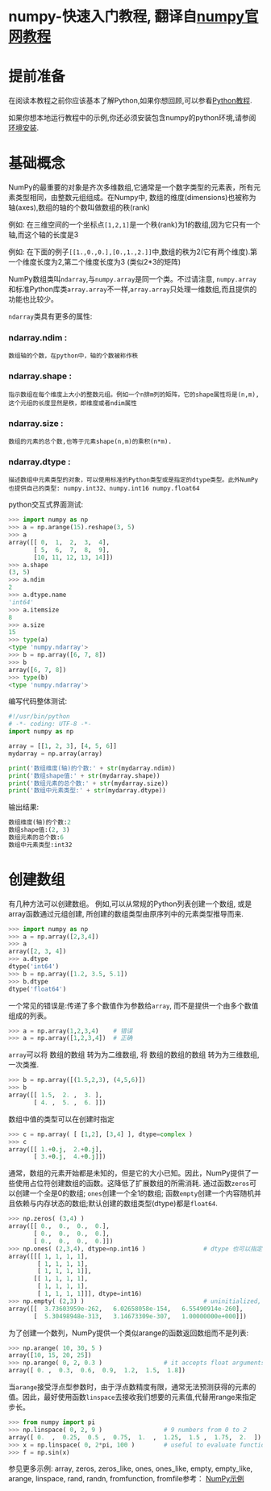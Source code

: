 # numpy-快速入门教程, 翻译自[numpy官网教程](https://docs.scipy.org/doc/numpy-dev/user/quickstart.html)

# 提前准备

在阅读本教程之前你应该基本了解Python,如果你想回顾,可以参看[Python教程](https://docs.python.org/3/tutorial/).

如果你想本地运行教程中的示例,你还必须安装包含numpy的python环境,请参阅[环境安装](http://scipy.org/install.html).

# 基础概念
NumPy的最重要的对象是齐次多维数组,它通常是一个数字类型的元素表，所有元素类型相同，由整数元组组成。在Numpy中, 数组的维度(dimensions)也被称为轴(axes),数组的轴的个数叫做数组的秩(rank)

例如: 在三维空间的一个坐标点`[1,2,1]`是一个秩(rank)为1的数组,因为它只有一个轴,而这个轴的长度是3

例如: 在下面的例子`[[1.,0.,0.],[0.,1.,2.]]`中,数组的秩为2(它有两个维度).第一个维度长度为2,第二个维度长度为3 (类似2*3的矩阵)
    
NumPy数组类叫`ndarray`,与`numpy.array`是同一个类。不过请注意, `numpy.array`和标准Python库类`array.array`不一样,`array.array`只处理一维数组,而且提供的功能也比较少。

`ndarray`类具有更多的属性:
### ndarray.ndim : 
    数组轴的个数，在python中，轴的个数被称作秩
### ndarray.shape : 
    指示数组在每个维度上大小的整数元组。例如一个n排m列的矩阵，它的shape属性将是(n,m),这个元组的长度显然是秩，即维度或者ndim属性
### ndarray.size : 
    数组的元素的总个数,也等于元素shape(n,m)的乘积(n*m). 
### ndarray.dtype : 
    描述数组中元素类型的对象，可以使用标准的Python类型或是指定的dtype类型。此外NumPy也提供自己的类型: numpy.int32、numpy.int16 numpy.float64
python交互式界面测试:
```python
>>> import numpy as np
>>> a = np.arange(15).reshape(3, 5)
>>> a
array([[ 0,  1,  2,  3,  4],
       [ 5,  6,  7,  8,  9],
       [10, 11, 12, 13, 14]])
>>> a.shape
(3, 5)
>>> a.ndim
2
>>> a.dtype.name
'int64'
>>> a.itemsize
8
>>> a.size
15
>>> type(a)
<type 'numpy.ndarray'>
>>> b = np.array([6, 7, 8])
>>> b
array([6, 7, 8])
>>> type(b)
<type 'numpy.ndarray'>
```

编写代码整体测试:
```python
#!/usr/bin/python
# -*- coding: UTF-8 -*-
import numpy as np

array = [[1, 2, 3], [4, 5, 6]]
mydarray = np.array(array)

print('数组维度(轴)的个数:' + str(mydarray.ndim))
print('数组shape值:' + str(mydarray.shape))
print('数组元素的总个数:' + str(mydarray.size))
print('数组中元素类型:' + str(mydarray.dtype))
```
输出结果:
```python
数组维度(轴)的个数:2
数组shape值:(2, 3)
数组元素的总个数:6
数组中元素类型:int32
```

# 创建数组
有几种方法可以创建数组。
例如,可以从常规的Python列表创建一个数组, 或是array函数通过元组创建, 所创建的数组类型由原序列中的元素类型推导而来.
```python
>>> import numpy as np
>>> a = np.array([2,3,4])
>>> a
array([2, 3, 4])
>>> a.dtype
dtype('int64')
>>> b = np.array([1.2, 3.5, 5.1])
>>> b.dtype
dtype('float64')
```
 一个常见的错误是:传递了多个数值作为参数给`array`, 而不是提供一个由多个数值组成的列表。
 ```python
 >>> a = np.array(1,2,3,4)    # 错误
>>> a = np.array([1,2,3,4])  # 正确
 ```
`array`可以将 数组的数组 转为为二维数组, 将 数组的数组的数组 转为为三维数组, 一次类推.

```python
>>> b = np.array([(1.5,2,3), (4,5,6)])
>>> b
array([[ 1.5,  2. ,  3. ],
       [ 4. ,  5. ,  6. ]])
``` 
数组中值的类型可以在创建时指定
```python
>>> c = np.array( [ [1,2], [3,4] ], dtype=complex )
>>> c
array([[ 1.+0.j,  2.+0.j],
       [ 3.+0.j,  4.+0.j]])
```
通常，数组的元素开始都是未知的，但是它的大小已知。因此，NumPy提供了一些使用占位符创建数组的函数。这降低了扩展数组的所需消耗.
通过函数`zeros`可以创建一个全是0的数组; `ones`创建一个全1的数组; 函数`empty`创建一个内容随机并且依赖与内存状态的数组;默认创建的数组类型(dtype)都是`float64`.

```python
>>> np.zeros( (3,4) )
array([[ 0.,  0.,  0.,  0.],
       [ 0.,  0.,  0.,  0.],
       [ 0.,  0.,  0.,  0.]])
>>> np.ones( (2,3,4), dtype=np.int16 )                # dtype 也可以指定
array([[[ 1, 1, 1, 1],
        [ 1, 1, 1, 1],
        [ 1, 1, 1, 1]],
       [[ 1, 1, 1, 1],
        [ 1, 1, 1, 1],
        [ 1, 1, 1, 1]]], dtype=int16)
>>> np.empty( (2,3) )                                 # uninitialized, output may vary
array([[  3.73603959e-262,   6.02658058e-154,   6.55490914e-260],
       [  5.30498948e-313,   3.14673309e-307,   1.00000000e+000]])
```
为了创建一个数列，NumPy提供一个类似arange的函数返回数组而不是列表:
```python
>>> np.arange( 10, 30, 5 )
array([10, 15, 20, 25])
>>> np.arange( 0, 2, 0.3 )                 # it accepts float arguments
array([ 0. ,  0.3,  0.6,  0.9,  1.2,  1.5,  1.8])
```
当`arange`接受浮点型参数时，由于浮点数精度有限，通常无法预测获得的元素的值。因此，最好使用函数`linspace`去接收我们想要的元素值,代替用range来指定步长。
```python
>>> from numpy import pi
>>> np.linspace( 0, 2, 9 )                 # 9 numbers from 0 to 2
array([ 0.  ,  0.25,  0.5 ,  0.75,  1.  ,  1.25,  1.5 ,  1.75,  2.  ])
>>> x = np.linspace( 0, 2*pi, 100 )        # useful to evaluate function at lots of points
>>> f = np.sin(x)
```

参见更多示例: array, zeros, zeros_like, ones, ones_like, empty, empty_like, arange, linspace, rand, randn, fromfunction, fromfile参考： [NumPy示例](https://docs.scipy.org/doc/numpy/reference/generated)  
